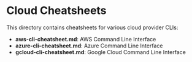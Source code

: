# Cloud Cheatsheets

This directory contains cheatsheets for various cloud provider CLIs:

- **aws-cli-cheatsheet.md**: AWS Command Line Interface
- **azure-cli-cheatsheet.md**: Azure Command Line Interface
- **gcloud-cli-cheatsheet.md**: Google Cloud Command Line Interface
